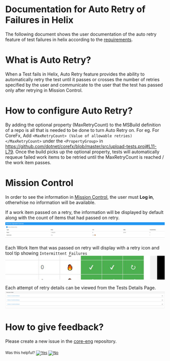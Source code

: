 #  Documentation for Auto Retry of Failures in Helix 
The following document shows the user documentation of the auto retry feature of test failures in helix according to the [requirements](https://github.com/dotnet/arcade/blob/main/Documentation/Project-Docs/Auto-Retry%20Failures/Overview-Requirements.md).

# What is Auto Retry?
When a Test fails in Helix, Auto Retry feature provides the ability to automatically retry the test until it passes or crosses the number of retries specified by the user and communicate to the user that the test has passed only after retrying in Mission Control.

# How to configure Auto Retry?
By adding the optional property (MaxRetryCount) to the MSBuild definition of a repo is all that is needed to be done to turn Auto Retry on. 
For eg. 
For CoreFx, Add `<MaxRetryCount> (Value of allowable retries) </MaxRetryCount>` under the `<PropertyGroup>` in https://github.com/dotnet/corefx/blob/master/src/upload-tests.proj#L11-L79. Once the build picks up the optional property, tests will automatically requeue failed work items to be retried until the MaxRetryCount is reached / the work item passes.

# Mission Control
In order to see the information in [Mission Control], the user must **Log in**, otherwhise no information will be available.

If a work item passed on a retry, the information will be displayed by default along with the count of items that had passed on retry.
![](./Images/WorkItemAggregateSummary_Count.JPG?raw=true)

Each Work Item that was passed on retry will display with a retry icon and tool tip showing `Intermittent Failures`
![](./Images/WorkItemAggregateSummary_Icon.JPG?raw=true)

Each attempt of retry details can be viewed from the Tests Details Page.
![](./Images/Logs.JPG?raw=true)

# How to give feedback?
Please create a new issue in the [core-eng](https://github.com/dotnet/core-eng) repository.

[Mission Control]: https://mc.dot.net/#/

<!-- Begin Generated Content: Doc Feedback -->
<sub>Was this helpful? [![Yes](https://helix.dot.net/f/ip/5?p=Documentation%5CProject-Docs%5CAuto-Retry%20Failures%5CAutoRetryDocumentation.md)](https://helix.dot.net/f/p/5?p=Documentation%5CProject-Docs%5CAuto-Retry%20Failures%5CAutoRetryDocumentation.md) [![No](https://helix.dot.net/f/in)](https://helix.dot.net/f/n/5?p=Documentation%5CProject-Docs%5CAuto-Retry%20Failures%5CAutoRetryDocumentation.md)</sub>
<!-- End Generated Content-->
